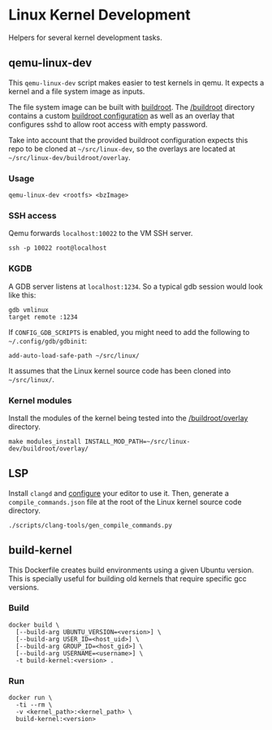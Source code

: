 # Linux Kernel Development

Helpers for several kernel development tasks.

## qemu-linux-dev

This `qemu-linux-dev` script makes easier to test kernels in qemu.
It expects a kernel and a file system image as inputs.

The file system image can be built with [buildroot].
The [/buildroot] directory contains a custom [buildroot configuration]
as well as an overlay that configures sshd to allow root access with
empty password.

Take into account that the provided buildroot configuration expects
this repo to be cloned at `~/src/linux-dev`, so the overlays are
located at `~/src/linux-dev/buildroot/overlay`.

### Usage

```
qemu-linux-dev <rootfs> <bzImage>
```

### SSH access

Qemu forwards `localhost:10022` to the VM SSH server.

```
ssh -p 10022 root@localhost
```

### KGDB

A GDB server listens at `localhost:1234`.
So a typical gdb session would look like this:

```
gdb vmlinux
target remote :1234
```

If `CONFIG_GDB_SCRIPTS` is enabled, you might need to add the
following to `~/.config/gdb/gdbinit`:

```
add-auto-load-safe-path ~/src/linux/
```

It assumes that the Linux kernel source code has been cloned into
`~/src/linux/`.

### Kernel modules

Install the modules of the kernel being tested into the
[/buildroot/overlay] directory.

```
make modules_install INSTALL_MOD_PATH=~/src/linux-dev/buildroot/overlay/
```

## LSP

Install `clangd` and [configure][emacs configuration] your editor to
use it.
Then, generate a `compile_commands.json` file at the root of the Linux
kernel source code directory.

```
./scripts/clang-tools/gen_compile_commands.py
```

## build-kernel

This Dockerfile creates build environments using a given Ubuntu
version.
This is specially useful for building old kernels that require
specific gcc versions.

### Build

```
docker build \
  [--build-arg UBUNTU_VERSION=<version>] \
  [--build-arg USER_ID=<host_uid>] \
  [--build-arg GROUP_ID=<host_gid>] \
  [--build-arg USERNAME=<username>] \
  -t build-kernel:<version> .
```

### Run

```
docker run \
  -ti --rm \
  -v <kernel_path>:<kernel_path> \
  build-kernel:<version>
```


[buildroot]: https://buildroot.org/
[buildroot configuration]: /buildroot/config.x86_64
[/buildroot]: /buildroot
[/buildroot/overlay]: /buildroot/overlay
[emacs configuration]: https://github.com/jroimartin/dotfiles/blob/76260967707f0a7cad2c2d69c86cc1dc9d6b1502/.emacs.d/init.el#L267
